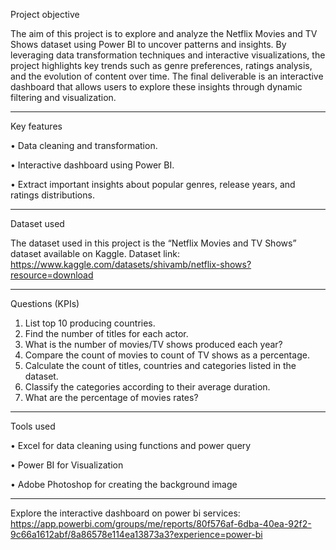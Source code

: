 Project objective

The aim of this project is to explore and analyze the Netflix Movies and TV Shows dataset using Power BI to uncover patterns and insights.
By leveraging data transformation techniques and interactive visualizations, the project highlights key trends such as genre preferences, ratings analysis, and the evolution of content over time.
The final deliverable is an interactive dashboard that allows users to explore these insights through dynamic filtering and visualization.

-----
Key features

•	Data cleaning and transformation.

•	Interactive dashboard using Power BI.

•	Extract important insights about popular genres, release years, and ratings distributions.

-----
Dataset used

The dataset used in this project is the “Netflix Movies and TV Shows” dataset available on Kaggle.
Dataset link: https://www.kaggle.com/datasets/shivamb/netflix-shows?resource=download

-----
Questions (KPIs)
1.	List top 10 producing countries.
2.	Find the number of titles for each actor.
3.	What is the number of movies/TV shows produced each year?
4.	Compare the count of movies to count of TV shows as a percentage.
5.	Calculate the count of titles, countries and categories listed in the dataset.
6.	Classify the categories according to their average duration.
7.	What are the percentage of movies rates?
   
-----
Tools used 

•	Excel for data cleaning using functions and power query

•	Power BI for Visualization 

•	Adobe Photoshop for creating the background image


-----
Explore the interactive dashboard on power bi services:
 https://app.powerbi.com/groups/me/reports/80f576af-6dba-40ea-92f2-9c66a1612abf/8a86578e114ea13873a3?experience=power-bi
